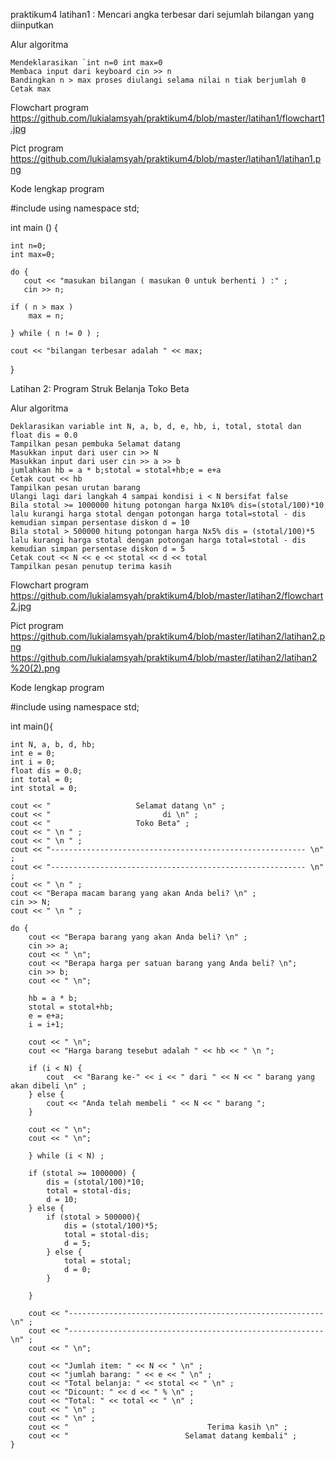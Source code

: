 praktikum4
latihan1 : Mencari angka terbesar dari sejumlah bilangan yang diinputkan

Alur algoritma

    Mendeklarasikan `int n=0 int max=0
    Membaca input dari keyboard cin >> n
    Bandingkan n > max proses diulangi selama nilai n tiak berjumlah 0
    Cetak max

Flowchart program https://github.com/lukialamsyah/praktikum4/blob/master/latihan1/flowchart1.jpg

Pict program https://github.com/lukialamsyah/praktikum4/blob/master/latihan1/latihan1.png

Kode lengkap program


#include <iostream>
using namespace std;

int main () {

    int n=0;
    int max=0;

    do {
       cout << "masukan bilangan ( masukan 0 untuk berhenti ) :" ;
       cin >> n;

    if ( n > max )
        max = n;

    } while ( n != 0 ) ;

    cout << "bilangan terbesar adalah " << max;



}

Latihan 2: Program Struk Belanja Toko Beta

Alur algoritma

    Deklarasikan variable int N, a, b, d, e, hb, i, total, stotal dan float dis = 0.0
    Tampilkan pesan pembuka Selamat datang
    Masukkan input dari user cin >> N
    Masukkan input dari user cin >> a >> b
    jumlahkan hb = a * b;stotal = stotal+hb;e = e+a
    Cetak cout << hb
    Tampilkan pesan urutan barang
    Ulangi lagi dari langkah 4 sampai kondisi i < N bersifat false
    Bila stotal >= 1000000 hitung potongan harga Nx10% dis=(stotal/100)*10 lalu kurangi harga stotal dengan potongan harga total=stotal - dis kemudian simpan persentase diskon d = 10
    Bila stotal > 500000 hitung potongan harga Nx5% dis = (stotal/100)*5 lalu kurangi harga stotal dengan potongan harga total=stotal - dis kemudian simpan persentase diskon d = 5
    Cetak cout << N << e << stotal << d << total
    Tampilkan pesan penutup terima kasih

Flowchart program https://github.com/lukialamsyah/praktikum4/blob/master/latihan2/flowchart2.jpg

Pict program https://github.com/lukialamsyah/praktikum4/blob/master/latihan2/latihan2.png https://github.com/lukialamsyah/praktikum4/blob/master/latihan2/latihan2%20(2).png

Kode lengkap program

#include<iostream>
using namespace std;

int main(){

    int N, a, b, d, hb;
    int e = 0;
    int i = 0;
    float dis = 0.0;
    int total = 0;
    int stotal = 0;

    cout << "                   Selamat datang \n" ;
    cout << "                         di \n" ;
    cout << "                   Toko Beta" ;
    cout << " \n " ;
    cout << " \n " ;
    cout << "--------------------------------------------------------- \n" ;
    cout << "--------------------------------------------------------- \n" ;
    cout << " \n " ;
    cout << "Berapa macam barang yang akan Anda beli? \n" ;
    cin >> N;
    cout << " \n " ;

    do {
        cout << "Berapa barang yang akan Anda beli? \n" ;
        cin >> a;
        cout << " \n";
        cout << "Berapa harga per satuan barang yang Anda beli? \n";
        cin >> b;
        cout << " \n";

        hb = a * b;
        stotal = stotal+hb;
        e = e+a;
        i = i+1;

        cout << " \n";
        cout << "Harga barang tesebut adalah " << hb << " \n ";

        if (i < N) {
            cout  << "Barang ke-" << i << " dari " << N << " barang yang akan dibeli \n" ;
        } else {
            cout << "Anda telah membeli " << N << " barang ";
        }

        cout << " \n";
        cout << " \n";

        } while (i < N) ;

        if (stotal >= 1000000) {
            dis = (stotal/100)*10;
            total = stotal-dis;
            d = 10;
        } else {
            if (stotal > 500000){
                dis = (stotal/100)*5;
                total = stotal-dis;
                d = 5;
            } else {
                total = stotal;
                d = 0;
            }

        }

        cout << "--------------------------------------------------------- \n" ;
        cout << "--------------------------------------------------------- \n" ;
        cout << " \n";

        cout << "Jumlah item: " << N << " \n" ;
        cout << "jumlah barang: " << e << " \n" ;
        cout << "Total belanja: " << stotal << " \n" ;
        cout << "Dicount: " << d << " % \n" ;
        cout << "Total: " << total << " \n" ;
        cout << " \n" ;
        cout << " \n" ;
        cout << "                               Terima kasih \n" ;
        cout << "                          Selamat datang kembali" ;
    }
